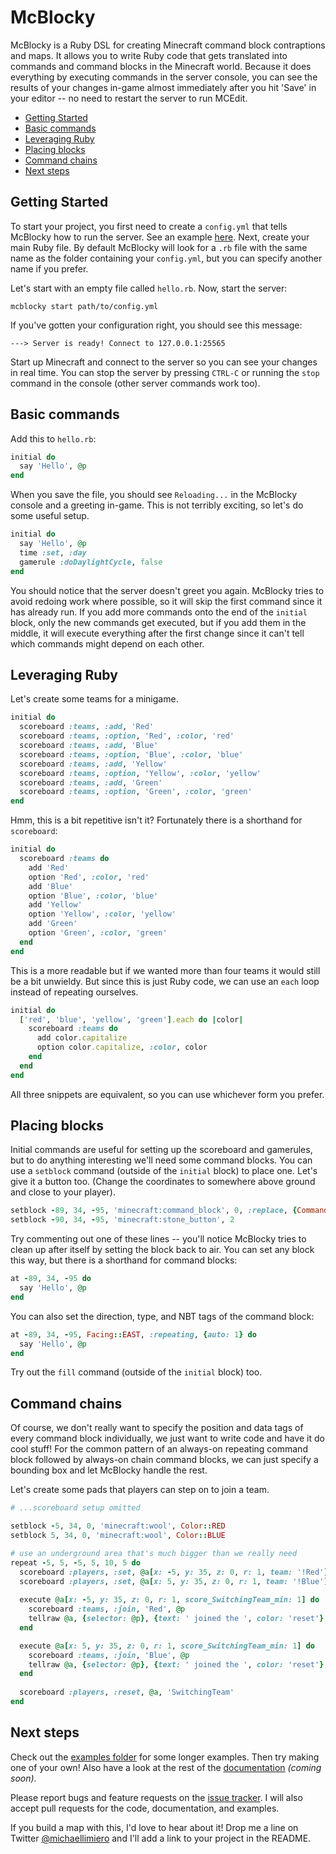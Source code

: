 
# McBlocky
McBlocky is a Ruby DSL for creating Minecraft command block contraptions and maps. It allows you to write Ruby code that gets translated into commands and command blocks in the Minecraft world. Because it does everything by executing commands in the server console, you can see the results of your changes in-game almost immediately after you hit 'Save' in your editor -- no need to restart the server to run MCEdit.

<!-- START doctoc generated TOC please keep comment here to allow auto update -->
<!-- DON'T EDIT THIS SECTION, INSTEAD RE-RUN doctoc TO UPDATE -->


- [Getting Started](#getting-started)
- [Basic commands](#basic-commands)
- [Leveraging Ruby](#leveraging-ruby)
- [Placing blocks](#placing-blocks)
- [Command chains](#command-chains)
- [Next steps](#next-steps)

<!-- END doctoc generated TOC please keep comment here to allow auto update -->

## Getting Started
To start your project, you first need to create a `config.yml` that tells McBlocky how to run the server. See an example [here](../examples/ctf/config.example.yml). Next, create your main Ruby file. By default McBlocky will look for a `.rb` file with the same name as the folder containing your `config.yml`, but you can specify another name if you prefer.

Let's start with an empty file called `hello.rb`. Now, start the server:
```
mcblocky start path/to/config.yml
```
If you've gotten your configuration right, you should see this message:
```
---> Server is ready! Connect to 127.0.0.1:25565
```
Start up Minecraft and connect to the server so you can see your changes in real time. You can stop the server by pressing `CTRL-C` or running the `stop` command in the console (other server commands work too).

## Basic commands
Add this to `hello.rb`:
```ruby
initial do
  say 'Hello', @p
end
```
When you save the file, you should see `Reloading...` in the McBlocky console and a greeting in-game. This is not terribly exciting, so let's do some useful setup.
```ruby
initial do
  say 'Hello', @p
  time :set, :day
  gamerule :doDaylightCycle, false
end
```
You should notice that the server doesn't greet you again. McBlocky tries to avoid redoing work where possible, so it will skip the first command since it has already run. If you add more commands onto the end of the `initial` block, only the new commands get executed, but if you add them in the middle, it will execute everything after the first change since it can't tell which commands might depend on each other.

## Leveraging Ruby
Let's create some teams for a minigame.
```ruby
initial do
  scoreboard :teams, :add, 'Red'
  scoreboard :teams, :option, 'Red', :color, 'red'
  scoreboard :teams, :add, 'Blue'
  scoreboard :teams, :option, 'Blue', :color, 'blue'
  scoreboard :teams, :add, 'Yellow'
  scoreboard :teams, :option, 'Yellow', :color, 'yellow'
  scoreboard :teams, :add, 'Green'
  scoreboard :teams, :option, 'Green', :color, 'green'
end
```
Hmm, this is a bit repetitive isn't it? Fortunately there is a shorthand for `scoreboard`:
```ruby
initial do
  scoreboard :teams do
    add 'Red'
    option 'Red', :color, 'red'
    add 'Blue'
    option 'Blue', :color, 'blue'
    add 'Yellow'
    option 'Yellow', :color, 'yellow'
    add 'Green'
    option 'Green', :color, 'green'
  end
end
```
This is a more readable but if we wanted more than four teams it would still be a bit unwieldy. But since this is just Ruby code, we can use an `each` loop instead of repeating ourselves.
```ruby
initial do
  ['red', 'blue', 'yellow', 'green'].each do |color|
    scoreboard :teams do
      add color.capitalize
      option color.capitalize, :color, color
    end
  end
end
```
All three snippets are equivalent, so you can use whichever form you prefer.

## Placing blocks
Initial commands are useful for setting up the scoreboard and gamerules, but to do anything interesting we'll need some command blocks. You can use a `setblock` command (outside of the `initial` block) to place one. Let's give it a button too. (Change the coordinates to somewhere above ground and close to your player).
```ruby
setblock -89, 34, -95, 'minecraft:command_block', 0, :replace, {Command: 'say Hello @p'}
setblock -90, 34, -95, 'minecraft:stone_button', 2
```
Try commenting out one of these lines -- you'll notice McBlocky tries to clean up after itself by setting the block back to air. You can set any block this way, but there is a shorthand for command blocks:
```ruby
at -89, 34, -95 do
  say 'Hello', @p
end
```
You can also set the direction, type, and NBT tags of the command block:
```ruby
at -89, 34, -95, Facing::EAST, :repeating, {auto: 1} do
  say 'Hello', @p
end
```
Try out the `fill` command (outside of the `initial` block) too.

## Command chains
Of course, we don't really want to specify the position and data tags of every command block individually, we just want to write code and have it do cool stuff! For the common pattern of an always-on repeating command block followed by always-on chain command blocks, we can just specify a bounding box and let McBlocky handle the rest.

Let's create some pads that players can step on to join a team.
```ruby
# ...scoreboard setup omitted

setblock -5, 34, 0, 'minecraft:wool', Color::RED
setblock 5, 34, 0, 'minecraft:wool', Color::BLUE

# use an underground area that's much bigger than we really need
repeat -5, 5, -5, 5, 10, 5 do
  scoreboard :players, :set, @a[x: -5, y: 35, z: 0, r: 1, team: '!Red'], 'SwitchingTeam', 1
  scoreboard :players, :set, @a[x: 5, y: 35, z: 0, r: 1, team: '!Blue'], 'SwitchingTeam', 1
  
  execute @a[x: -5, y: 35, z: 0, r: 1, score_SwitchingTeam_min: 1] do
    scoreboard :teams, :join, 'Red', @p
    tellraw @a, {selector: @p}, {text: ' joined the ', color: 'reset'}, {text: 'Red team', color: 'red'}
  end

  execute @a[x: 5, y: 35, z: 0, r: 1, score_SwitchingTeam_min: 1] do
    scoreboard :teams, :join, 'Blue', @p
    tellraw @a, {selector: @p}, {text: ' joined the ', color: 'reset'}, {text: 'Blue team', color: 'blue'}
  end
  
  scoreboard :players, :reset, @a, 'SwitchingTeam'
end
```

## Next steps
Check out the [examples folder](../examples) for some longer examples. Then try making one of your own! Also have a look at the rest of the [documentation](../doc) *(coming soon)*.

Please report bugs and feature requests on the [issue tracker](https://github.com/DeltaWhy/mcblocky/issues). I will also accept pull requests for the code, documentation, and examples.

If you build a map with this, I'd love to hear about it! Drop me a line on Twitter [@michaellimiero](https://twitter.com/michaellimiero) and I'll add a link to your project in the README.

